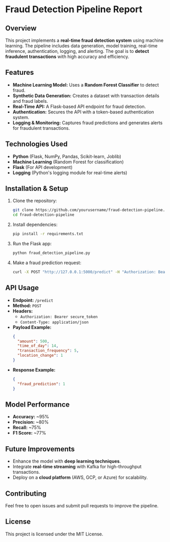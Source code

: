 # Fraud Detection Pipeline Report

## Overview
This project implements a **real-time fraud detection system** using machine learning. The pipeline includes data generation, model training, real-time inference, authentication, logging, and alerting. The goal is to **detect fraudulent transactions** with high accuracy and efficiency.

## Features
- **Machine Learning Model:** Uses a **Random Forest Classifier** to detect fraud.
- **Synthetic Data Generation:** Creates a dataset with transaction details and fraud labels.
- **Real-Time API:** A Flask-based API endpoint for fraud detection.
- **Authentication:** Secures the API with a token-based authentication system.
- **Logging & Monitoring:** Captures fraud predictions and generates alerts for fraudulent transactions.

## Technologies Used
- **Python** (Flask, NumPy, Pandas, Scikit-learn, Joblib)
- **Machine Learning** (Random Forest for classification)
- **Flask** (For API development)
- **Logging** (Python's logging module for real-time alerts)

## Installation & Setup
1. Clone the repository:
   ```bash
   git clone https://github.com/yourusername/fraud-detection-pipeline.git
   cd fraud-detection-pipeline
   ```
2. Install dependencies:
   ```bash
   pip install -r requirements.txt
   ```
3. Run the Flask app:
   ```bash
   python fraud_detection_pipeline.py
   ```
4. Make a fraud prediction request:
   ```bash
   curl -X POST "http://127.0.0.1:5000/predict" -H "Authorization: Bearer secure_token" -H "Content-Type: application/json" -d '{"amount": 500, "time_of_day": 14, "transaction_frequency": 5, "location_change": 1}'
   ```

## API Usage
- **Endpoint:** `/predict`
- **Method:** `POST`
- **Headers:**
  - `Authorization: Bearer secure_token`
  - `Content-Type: application/json`
- **Payload Example:**
  ```json
  {
    "amount": 500,
    "time_of_day": 14,
    "transaction_frequency": 5,
    "location_change": 1
  }
  ```
- **Response Example:**
  ```json
  {
    "fraud_prediction": 1
  }
  ```

## Model Performance
- **Accuracy:** ~95%
- **Precision:** ~80%
- **Recall:** ~75%
- **F1 Score:** ~77%

## Future Improvements
- Enhance the model with **deep learning techniques**.
- Integrate **real-time streaming** with Kafka for high-throughput transactions.
- Deploy on a **cloud platform** (AWS, GCP, or Azure) for scalability.

## Contributing
Feel free to open issues and submit pull requests to improve the pipeline.

## License
This project is licensed under the MIT License.

